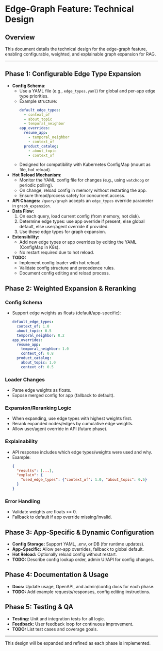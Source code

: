 # Edge-Graph Feature: Technical Design

## Overview
This document details the technical design for the edge-graph feature, enabling configurable, weighted, and explainable graph expansion for RAG.

---

## Phase 1: Configurable Edge Type Expansion
- **Config Schema:**
  - Use a YAML file (e.g., `edge_types.yaml`) for global and per-app edge type priorities.
  - Example structure:
    ```yaml
    default_edge_types:
      - context_of
      - about_topic
      - temporal_neighbor
    app_overrides:
      resume_app:
        - temporal_neighbor
        - context_of
      product_catalog:
        - about_topic
        - context_of
    ```
  - Designed for compatibility with Kubernetes ConfigMap (mount as file, hot reload).
- **Hot Reload Mechanism:**
  - Monitor the YAML config file for changes (e.g., using `watchdog` or periodic polling).
  - On change, reload config in memory without restarting the app.
  - Ensure thread/process safety for concurrent access.
- **API Changes:** `/query/graph` accepts an `edge_types` override parameter in `graph_expansion`.
- **Data Flow:**
  1. On each query, load current config (from memory, not disk).
  2. Determine edge types: use app override if present, else global default, else user/agent override if provided.
  3. Use these edge types for graph expansion.
- **Extensibility:**
  - Add new edge types or app overrides by editing the YAML (ConfigMap in K8s).
  - No restart required due to hot reload.
- **TODO:**
  - Implement config loader with hot reload.
  - Validate config structure and precedence rules.
  - Document config editing and reload process.

## Phase 2: Weighted Expansion & Reranking

### Config Schema
- Support edge weights as floats (default/app-specific):
  ```yaml
  default_edge_types:
    context_of: 1.0
    about_topic: 0.5
    temporal_neighbor: 0.2
  app_overrides:
    resume_app:
      temporal_neighbor: 1.0
      context_of: 0.8
    product_catalog:
      about_topic: 1.0
      context_of: 0.5
  ```

### Loader Changes
- Parse edge weights as floats.
- Expose merged config for app (fallback to default).

### Expansion/Reranking Logic
- When expanding, use edge types with highest weights first.
- Rerank expanded nodes/edges by cumulative edge weights.
- Allow user/agent override in API (future phase).

### Explainability
- API response includes which edge types/weights were used and why.
- Example:
  ```json
  {
    "results": [...],
    "explain": {
      "used_edge_types": {"context_of": 1.0, "about_topic": 0.5}
    }
  }
  ```

### Error Handling
- Validate weights are floats >= 0.
- Fallback to default if app override missing/invalid.

## Phase 3: App-Specific & Dynamic Configuration
- **Config Storage:** Support YAML, .env, or DB (for runtime updates).
- **App-Specific:** Allow per-app overrides, fallback to global default.
- **Hot Reload:** Optionally reload config without restart.
- **TODO:** Describe config lookup order, admin UI/API for config changes.

## Phase 4: Documentation & Usage
- **Docs:** Update usage, OpenAPI, and admin/config docs for each phase.
- **TODO:** Add example requests/responses, config editing instructions.

## Phase 5: Testing & QA
- **Testing:** Unit and integration tests for all logic.
- **Feedback:** User feedback loop for continuous improvement.
- **TODO:** List test cases and coverage goals.

---

This design will be expanded and refined as each phase is implemented. 